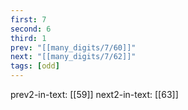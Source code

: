 ```yaml
---
first: 7
second: 6
third: 1
prev: "[[many_digits/7/60]]"
next: "[[many_digits/7/62]]"
tags: [odd]
---
```

prev2-in-text: [[59]]
next2-in-text: [[63]]
